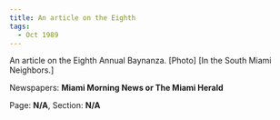 ```yaml
---  
title: An article on the Eighth  
tags:  
  - Oct 1989  
---  
```

  
An article on the Eighth Annual Baynanza. [Photo] [In the South Miami Neighbors.]  
  
Newspapers: **Miami Morning News or The Miami Herald**  
  
Page: **N/A**, Section: **N/A** 
